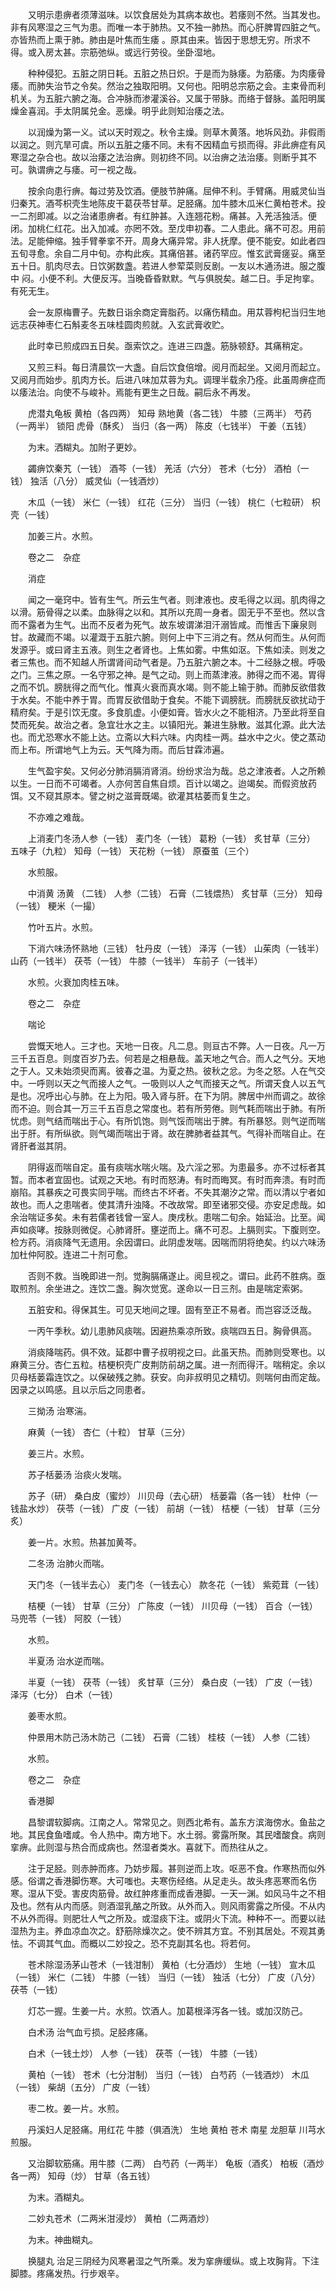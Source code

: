 <!-- { "loadSidebar": true } -->
　　又明示患痹者须薄滋味。以饮食居处为其病本故也。若痿则不然。当其发也。非有风寒湿之三气为患。而唯一本于肺热。又不独一肺热。而心肝脾胃四脏之气。亦皆热而上熏于肺。肺由是叶焦而生痿 。原其由来。皆因于思想无穷。所求不得。或入房太甚。宗筋弛纵。或远行劳役。坐卧湿地。

　　种种侵犯。五脏之阴日耗。五脏之热日炽。于是而为脉痿。为筋痿。为肉痿骨痿。而肺失治节之令矣。然治之独取阳明。又何也。阳明总宗筋之会。主束骨而利机关。为五脏六腑之海。合冲脉而渗灌溪谷。又属于带脉。而络于督脉。盖阳明属燥金喜润。手太阴属兑金。恶燥。明乎此则知治痿之法。

　　以润燥为第一义。试以天时观之。秋令主燥。则草木黄落。地坼风劲。非假雨以润之。则亢旱可虞。所以五脏之痿不同。未有不因精血亏损而得。非此痹症有风寒湿之杂合也。故以治痿之法治痹。则初终不同。以治痹之法治痿。则断乎其不可。孰谓痹之与痿。可一视之哉。

　　按余向患行痹。每过劳及饮酒。便肢节肿痛。屈伸不利。手臂痛。用威灵仙当归秦艽。酒芩枳壳生地陈皮干葛茯苓甘草。足胫痛。加牛膝木瓜米仁黄柏苍术。投一二剂即减。以之治诸患痹者。有红肿甚。入连翘花粉。痛甚。入羌活独活。便闭。加桃仁红花。出入加减。亦罔不效。至戊申初春。二人患此。痛不可忍。用前法。足能伸缩。独手臂拳挛不开。周身大痛异常。非人抚摩。便不能安。如此者四五旬寻愈。余自二月中旬。亦构此疾。其痛倍甚。诸药罕应。惟玄武膏瘥妥。痛至五十日。肌肉尽去。日饮粥数盏。若进人参荤菜则反剧。一友以木通汤进。服之腹中 闷。小便不利。大便反泻。当晚昏昏默默。气与俱脱矣。越二日。手足拘挛。有死无生。

　　会一友原梅曹子。先数日诣余商定膏脂药。以痛伤精血。用苁蓉枸杞当归生地远志茯神枣仁石斛麦冬五味桂圆肉煎就。入玄武膏收贮。

　　此时幸已煎成四五日矣。亟索饮之。连进三四盏。筋脉顿舒。其痛稍定。

　　又煎三料。每日清晨饮一大盏。自后饮食倍增。阅月而起坐。又阅月而起立。又阅月而始步。肌肉方长。后进八味加苁蓉为丸。调理半载余乃痊。此虽周痹症而以痿法治。向使不与峻补。焉能有更生之日哉。嗣后永不再发。

　　虎潜丸龟板 黄柏（各四两） 知母 熟地黄（各二钱） 牛膝（三两半） 芍药（一两半） 锁阳 虎骨（酥炙） 当归（各一两） 陈皮（七钱半） 干姜（五钱）

　　为末。洒糊丸。加附子更妙。

　　蠲痹饮秦艽（一钱） 酒芩（一钱） 羌活（六分） 苍术（七分） 酒柏（一钱） 独活（八分） 威灵仙（一钱酒炒）

　　木瓜（一钱） 米仁（一钱） 红花（三分） 当归（一钱） 桃仁（七粒研） 枳壳（一钱）

　　加姜三片。水煎。

　　卷之二　杂症

　　消症

　　闻之一毫窍中。皆有生气。所云生气者。则津液也。皮毛得之以润。肌肉得之以滑。筋骨得之以柔。血脉得之以和。其所以充周一身者。固无乎不至也。然以含而不露者为生气。出而不反者为死气。故东坡谓涕泪汗溺皆咸。而惟舌下廉泉则甘。故藏而不竭。以灌溉于五脏六腑。则何上中下三消之有。然从何而生。从何而发源乎。或曰肾主五液。则生之者肾也。上焦如雾。中焦如沤。下焦如渎。则发之者三焦也。而不知越人所谓肾间动气者是。乃五脏六腑之本。十二经脉之根。呼吸之门。三焦之原。一名守邪之神。是气之动。则上而蒸津液。肺得之而不渴。胃得之而不饥。膀胱得之而气化。惟真火衰而真水竭。则不能上输于肺。而肺反欲借救于水矣。不能中养于胃。而胃反欲借助于食矣。不能下调膀胱。而膀胱反欲扰动于精府矣。于是引饮无度。多食肌虚。小便如膏。皆水火之不能相济。乃至此将至自焚而死矣。故治之者。急宜壮水之主。以镇阳光。兼进生脉散。滋其化源。此大法也。而尤恐寒水不能上达。立斋以大料六味。内肉桂一两。益水中之火。使之蒸动而上布。所谓地气上为云。天气降为雨。而后甘霖沛遍。

　　生气盈宇矣。又何必分肺消膈消肾消。纷纷求治为哉。总之津液者。人之所赖以生。一日而不可竭者。人亦何苦自焦自烦。百计以竭之。迨竭矣。而假资放药饵。又不窥其原本。譬之树之滋膏既竭。欲灌其枯萎而复生之。

　　不亦难之难哉。

　　上消麦门冬汤人参（一钱） 麦门冬（一钱） 葛粉（一钱） 炙甘草（三分） 五味子（九粒） 知母（一钱） 天花粉（一钱） 原蚕茧（三个）

　　水煎服。

　　中消黄 汤黄 （二钱） 人参（二钱） 石膏（二钱煨热） 炙甘草（三分） 知母（一钱） 粳米（一撮）

　　竹叶五片。水煎。

　　下消六味汤怀熟地（三钱） 牡丹皮（一钱） 泽泻（一钱） 山茱肉（一钱半） 山药（一钱半） 茯苓（一钱） 牛膝（一钱半） 车前子（一钱半）

　　水煎。火衰加肉桂五味。

　　卷之二　杂症

　　喘论

　　尝慨天地人。三才也。天地一日夜。凡二息。则亘古不弊。人一日夜。凡一万三千五百息。则度百岁乃去。何若是之相悬哉。盖天地之气合。而人之气分。天地之于人。又未始须臾而离。彼春之温。为夏之热。彼秋之忿。为冬之怒。人在气交中。一呼则以天之气而接人之气。一吸则以人之气而接天之气。所谓天食人以五气是也。况呼出心与肺。在上为阳。吸入肾与肝。在下为阴。脾居中州而调之。故徐而不迫。则合其一万三千五百息之常度也。若有所劳倦。则气耗而喘出于肺。有所忧虑。则气结而喘出于心。有所饥饱。则气馁而喘出于脾。有所暴怒。则气逆而喘出于肝。有所纵欲。则气竭而喘出于肾。故在脾肺者益其气。气得补而喘自止。在肾肝者滋其阴。

　　阴得返而喘自定。虽有痰喘水喘火喘。及六淫之邪。为患最多。亦不过标者其暂。而本者宜固也。试观之天地。有时而怒涛。有时而晦冥。有时而奔溃。有时而崩陷。其暴疾之可畏实同乎喘。而终古不坏者。不失其潮汐之常。而以清以宁者如故也。而人之患喘者。使其清升浊降。不改故常。即至诸邪交侵。亦安足虑哉。如余治喘证多矣。未有若儒者钱曾一室人。庚戌秋。患喘二旬余。始延治。比至。闻声如痰哮。按脉则微促。心肺肾肝。壅逆而上。痛不可忍。上膈则实。下腹则空。检方药。消痰降气无遗用。余因谓曰。此阴虚发喘。因喘而阴将绝矣。约以六味汤加杜仲阿胶。连进二十剂可愈。

　　否则不救。当晚即进一剂。觉胸膈痛遂止。阅旦视之。谓曰。此药不胜病。亟取煎剂。余坐进之。连饮二盏。胸次觉宽。遂命以一日三剂。由是喘定索粥。

　　五脏安和。得保其生。可见天地间之理。固有至正不易者。而岂容泛泛哉。

　　一丙午季秋。幼儿患肺风痰喘。因避热乘凉所致。痰喘四五日。胸骨俱高。

　　消痰降喘药。俱不效。延郡中曹子叔明视之曰。此虽天热。而肺则受寒也。以麻黄三分。杏仁五粒。桔梗枳壳广皮荆防前胡之属。进一剂而得汗。喘稍定。余以贝母栝蒌霜连饮之。以保破残之肺。获安。向非叔明见之精切。则喘何由而定哉。因录之以鸣感。且以示后之同患者。

　　三拗汤 治寒湍。

　　麻黄（一钱） 杏仁（十粒） 甘草（三分）

　　姜三片。水煎。

　　苏子栝蒌汤 治痰火发喘。

　　苏子（研） 桑白皮（蜜炒） 川贝母（去心研） 栝蒌霜（各一钱） 杜仲（一钱盐水炒） 茯苓（一钱） 广皮（一钱） 前胡（一钱） 桔梗（一钱） 甘草（三分炙）

　　姜一片。水煎。热甚加黄芩。

　　二冬汤 治肺火而喘。

　　天门冬（一钱半去心） 麦门冬（一钱去心） 款冬花（一钱） 紫菀茸（一钱）

　　桔梗（一钱） 甘草（三分） 广陈皮（一钱） 川贝母（一钱） 百合（一钱） 马兜苓（一钱） 阿胶（一钱）

　　水煎。

　　半夏汤 治水逆而喘。

　　半夏（一钱） 茯苓（一钱） 炙甘草（三分） 桑白皮（一钱） 广皮（一钱） 泽泻（七分） 白术（一钱）

　　姜枣水煎。

　　仲景用木防己汤木防己（二钱） 石膏（二钱） 桂枝（一钱） 人参（二钱）

　　水煎。

　　卷之二　杂症

　　香港脚

　　昌黎谓软脚病。江南之人。常常见之。则西北希有。盖东方滨海傍水。鱼盐之地。其民食鱼嗜咸。令人热中。南方地下。水土弱。雾露所聚。其民嗜酸食。病则挛痹。此则湿与热合而成病也。然湿者类水。喜就下。而热往从之。

　　注于足胫。则赤肿而疼。乃妨步履。甚则逆而上攻。呕恶不食。作寒热而似外感。俗谓之香港脚伤寒。大可嗤也。夫寒伤经络。从足走头。故头疼恶寒而名伤寒。湿从下受。害皮肉筋骨。故红肿疼重而成香港脚。一天一渊。如风马牛之不相及也。然有从内而感。则酒湿乳酪之所致。从外而入。则风雨雾露之所侵。不从内不从外而得。则肥壮人气之所及。或湿痰下注。或阴火下流。种种不一。而要以祛湿热为主。养血凉血次之。舒筋除燥次之。使不辨其方宜。不别其居处。不观其勇怯。不调其气血。而概以二妙投之。恐不克副其名也。将若何。

　　苍术除湿汤茅山苍术（一钱泔制） 黄柏（七分酒炒） 生地（一钱） 宣木瓜（一钱） 米仁（二钱） 牛膝（一钱） 当归（一钱） 独活（七分） 广皮（八分） 茯苓（一钱）

　　灯芯一握。生姜一片。水煎。饮酒人。加葛根泽泻各一钱。或加汉防己。

　　白术汤 治气血亏损。足胫疼痛。

　　白术（一钱土炒） 人参（一钱） 茯苓（一钱） 牛膝（一钱）

　　黄柏（一钱） 苍术（七分泔制） 当归（一钱） 白芍药（一钱酒炒） 木瓜（一钱） 柴胡（五分） 广皮（一钱）

　　枣二枚。姜一片。水煎。

　　丹溪妇人足胫痛。用红花 牛膝（俱酒洗） 生地 黄柏 苍术 南星 龙胆草 川芎水煎服。

　　又治脚软筋痛。用牛膝（二两） 白芍药（一两半） 龟板（酒炙） 柏板（酒炒各一两） 知母（炒） 甘草（各五钱）

　　为末。酒糊丸。

　　二妙丸苍术（二两米泔浸炒） 黄柏（二两酒炒）

　　为末。神曲糊丸。

　　换腿丸 治足三阴经为风寒暑湿之气所乘。发为挛痹缓纵。或上攻胸背。下注脚膝。疼痛发热。行步艰辛。

